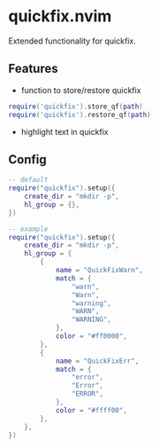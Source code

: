 # quickfix.nvim

Extended functionality for quickfix.

## Features

- function to store/restore quickfix

```lua
require('quickfix').store_qf(path)
require('quickfix').restore_qf(path)
```

- highlight text in quickfix

## Config

```lua
-- default
require("quickfix").setup({
	create_dir = "mkdir -p",
	hl_group = {},
})

-- example
require("quickfix").setup({
	create_dir = "mkdir -p",
	hl_group = {
		{
			name = "QuickFixWarn",
			match = {
				"warn",
				"Warn",
				"warning",
				"WARN",
				"WARNING",
			},
			color = "#ff0000",
		},
		{
			name = "QuickFixErr",
			match = {
				"error",
				"Error",
				"ERROR",
			},
			color = "#ffff00",
		},
	},
})
```
